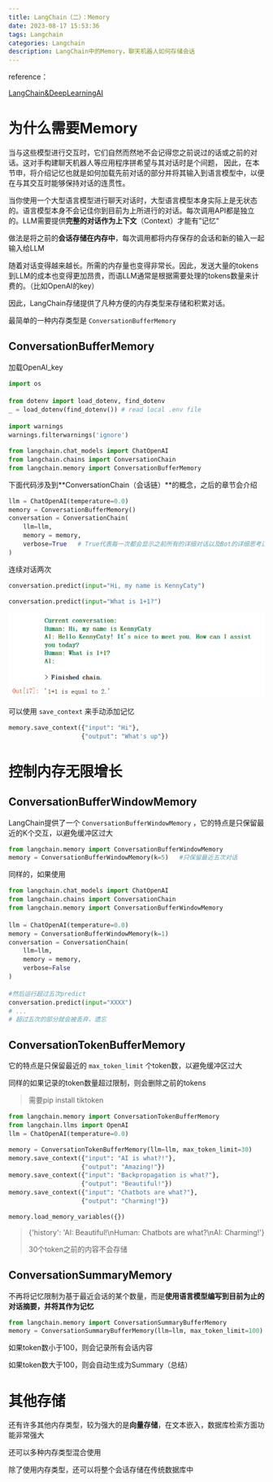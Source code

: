 ```yaml
---
title: LangChain（二）：Memory
date: 2023-08-17 15:53:36
tags: Langchain
categories: Langchain
description: LangChain中的Memory，聊天机器人如何存储会话
---
```




reference：

[LangChain&DeepLearningAI](https://www.deeplearning.ai/short-courses/langchain-for-llm-application-development/)



# 为什么需要Memory

当与这些模型进行交互时，它们自然而然地不会记得您之前说过的话或之前的对话。这对手构建聊天机器人等应用程序拼希望与其对话时是个间题， 因此，在本节申，将介绍记忆也就是如何加载先前对话的部分并将其输入到语言模型中，以便在与其交互时能够保持对话的连贯性。



当你使用一个大型语言模型进行聊天对话时，大型语言模型本身实际上是无状态的。语言模型本身不会记佳你到目前为上所进行的对话。每次调用API都是独立的。LLM需要提供**完整的对话作为上下文**（Context）才能有”记忆“

做法是将之前的**会话存储在内存中**，每次调用都将内存保存的会话和新的输入一起输入给LLM

随着对话变得越来越长。所需的内存量也变得非常长。因此，发送大量的tokens到LLM的成本也变得更加昂贵，而语LLM通常是根据需要处理的tokens数量来计费的。（比如OpenAI的key）





因此，LangChain存储提供了凡种方便的内存类型来存储和积累对话。

最简单的一种内存类型是 `ConversationBufferMemory`

## ConversationBufferMemory

加载OpenAI_key

```python
import os

from dotenv import load_dotenv, find_dotenv
_ = load_dotenv(find_dotenv()) # read local .env file

import warnings
warnings.filterwarnings('ignore')
```



```python
from langchain.chat_models import ChatOpenAI
from langchain.chains import ConversationChain
from langchain.memory import ConversationBufferMemory
```

下面代码涉及到**ConversationChain（会话链）**的概念，之后的章节会介绍

```python
llm = ChatOpenAI(temperature=0.0)
memory = ConversationBufferMemory()
conversation = ConversationChain(
    llm=llm, 
    memory = memory,
    verbose=True   # True代表每一次都会显示之前所有的详细对话以及Bot的详细思考过程
)
```



连续对话两次

```python
conversation.predict(input="Hi, my name is KennyCaty")
```

```python
conversation.predict(input="What is 1+1?")
```

![image-20230817161745019](./Langchain(2)/image-20230817161745019.png)



可以使用 `save_context` 来手动添加记忆

```python
memory.save_context({"input": "Hi"}, 
                    {"output": "What's up"})
```







# 控制内存无限增长

## ConversationBufferWindowMemory

LangChain提供了一个 `ConversationBufferWindowMemory` ，它的特点是只保留最近的K个交互，以避免缓冲区过大

```python
from langchain.memory import ConversationBufferWindowMemory
memory = ConversationBufferWindowMemory(k=5)   #只保留最近五次对话
```

同样的，如果使用

```python
from langchain.chat_models import ChatOpenAI
from langchain.chains import ConversationChain
from langchain.memory import ConversationBufferWindowMemory

llm = ChatOpenAI(temperature=0.0)
memory = ConversationBufferWindowMemory(k=1)
conversation = ConversationChain(
    llm=llm, 
    memory = memory,
    verbose=False
)

#然后运行超过五次predict
conversation.predict(input="XXXX")
# ...
# 超过五次的部分就会被丢弃，遗忘
```





## ConversationTokenBufferMemory

它的特点是只保留最近的 `max_token_limit` 个token数，以避免缓冲区过大

同样的如果记录的token数量超过限制，则会删除之前的tokens

> 需要pip install tiktoken

```python
from langchain.memory import ConversationTokenBufferMemory
from langchain.llms import OpenAI
llm = ChatOpenAI(temperature=0.0)
```

```python
memory = ConversationTokenBufferMemory(llm=llm, max_token_limit=30)
memory.save_context({"input": "AI is what?!"},
                    {"output": "Amazing!"})
memory.save_context({"input": "Backpropagation is what?"},
                    {"output": "Beautiful!"})
memory.save_context({"input": "Chatbots are what?"}, 
                    {"output": "Charming!"})
```

```python
memory.load_memory_variables({})
```

> {'history': 'AI: Beautiful!\nHuman: Chatbots are what?\nAI: Charming!'}
>
> 30个token之前的内容不会存储









## ConversationSummaryMemory

不再将记忆限制为基于最近会话的某个数量，而是**使用语言模型编写到目前为止的对话摘要，并将其作为记忆**

```python
from langchain.memory import ConversationSummaryBufferMemory
memory = ConversationSummaryBufferMemory(llm=llm, max_token_limit=100)
```

如果token数小于100，则会记录所有会话内容

如果token数大于100，则会自动生成为Summary（总结）





# 其他存储

还有许多其他内存类型，较为强大的是**向量存储**，在文本嵌入，数据库检索方面功能非常强大

还可以多种内存类型混合使用

除了使用内存类型，还可以将整个会话存储在传统数据库中
